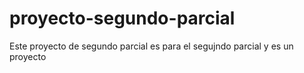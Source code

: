 ﻿# proyecto-segundo-parcial
Este proyecto de segundo parcial es para el segujndo parcial y es un proyecto
